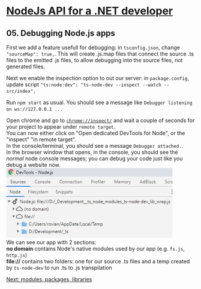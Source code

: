 # [NodeJs API for a .NET developer](../README.md)



## 05. Debugging Node.js apps

First we add a feature usefull for debugging: in `tsconfig.json`, change `"sourceMap": true,`.
This will create .js.map files that connect the source .ts files to the emitted .js files, to allow debugging into the source files, not generated files.

Next we enable the inspection option to out our server: in `package.config`, update script `"ts:node:dev": "ts-node-dev --inspect --watch -- src/index",`

Run `npm start` as usual. You should see a message like `Debugger listening on ws://127.0.0.1 ...`

Open chrome and go to [`chrome://inspect/`](chrome://inspect/) and wait a couple of seconds for your project to appear under `remote target`.  
You can now either click on "Open dedicated DevTools for Node", or the "inspect" "in remote target".  
In the console/terminal, you should see a message `Debugger attached.`.  
In the browser window that opens, in the console, you should see the *normal* node console messages; you can debug your code just like you debug a website now.  
![Chrome Debugger](assets/chrome-debugger.png)  
We can see our app with 2 sections:  
**no domain** contains Node's native modules used by our app (e.g. `fs.js`, `http.js`)  
**file://** contains two folders: one for our source .ts files and a temp created by `ts-node-dev` to run .ts to .js transpilation





[Next: modules, packages, libraries](06-modules-packages-libraries.md)
